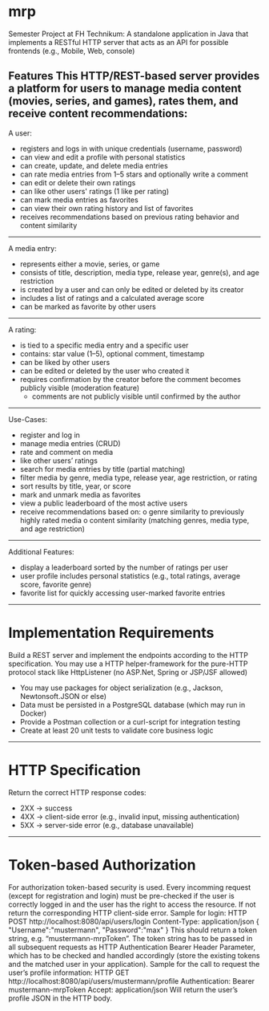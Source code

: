 # mrp
Semester Project at FH Technikum: A standalone application in Java that implements a RESTful HTTP server that acts as an API for possible frontends (e.g., Mobile, Web, console)


Features
This HTTP/REST-based server provides a platform for users to manage media content (movies,
series, and games), rates them, and receive content recommendations:
--------------------------------------------------------------------------
A user:
- registers and logs in with unique credentials (username, password)
- can view and edit a profile with personal statistics
- can create, update, and delete media entries
- can rate media entries from 1–5 stars and optionally write a comment
- can edit or delete their own ratings
- can like other users' ratings (1 like per rating)
- can mark media entries as favorites
- can view their own rating history and list of favorites
- receives recommendations based on previous rating behavior and content similarity
--------------------------------------------------------------------------
A media entry:
- represents either a movie, series, or game
- consists of title, description, media type, release year, genre(s), and age restriction
- is created by a user and can only be edited or deleted by its creator
- includes a list of ratings and a calculated average score
- can be marked as favorite by other users
--------------------------------------------------------------------------
A rating:
- is tied to a specific media entry and a specific user
- contains: star value (1–5), optional comment, timestamp
- can be liked by other users
- can be edited or deleted by the user who created it
- requires confirmation by the creator before the comment becomes publicly visible
(moderation feature)
    - comments are not publicly visible until confirmed by the author
--------------------------------------------------------------------------
Use-Cases:
- register and log in
- manage media entries (CRUD)
- rate and comment on media
- like other users’ ratings
- search for media entries by title (partial matching)
- filter media by genre, media type, release year, age restriction, or rating
- sort results by title, year, or score
- mark and unmark media as favorites
- view a public leaderboard of the most active users
- receive recommendations based on:
    o genre similarity to previously highly rated media
    o content similarity (matching genres, media type, and age restriction)
--------------------------------------------------------------------------
Additional Features:
- display a leaderboard sorted by the number of ratings per user
- user profile includes personal statistics (e.g., total ratings, average score, favorite genre)
- favorite list for quickly accessing user-marked favorite entries
--------------------------------------------------------------------------
# Implementation Requirements

Build a REST server and implement the endpoints according to the HTTP specification.
You may use a HTTP helper-framework for the pure-HTTP protocol stack like
HttpListener (no ASP.Net, Spring or JSP/JSF allowed)
- You may use packages for object serialization (e.g., Jackson, Newtonsoft.JSON or else)
- Data must be persisted in a PostgreSQL database (which may run in Docker)
- Provide a Postman collection or a curl-script for integration testing
- Create at least 20 unit tests to validate core business logic
--------------------------------------------------------------------------
# HTTP Specification
Return the correct HTTP response codes:
- 2XX → success 
- 4XX → client-side error (e.g., invalid input, missing authentication)
- 5XX → server-side error (e.g., database unavailable)
- ------------------------------------------------------------------------
# Token-based Authorization
For authorization token-based security is used. Every incomming request (except for
registration and login) must be pre-checked if the user is correctly logged in and the user has
the right to access the resource. If not return the corresponding HTTP client-side error.
Sample for login:
      HTTP POST http://localhost:8080/api/users/login
      Content-Type: application/json
      { "Username":"mustermann", "Password":"max" }
This should return a token string, e.g. “mustermann-mrpToken”.
The token string has to be passed in all subsequent requests as HTTP Authentication Bearer
Header Parameter, which has to be checked and handled accordingly (store the existing tokens
and the matched user in your application).
Sample for the call to request the user’s profile information:
      HTTP GET http://localhost:8080/api/users/mustermann/profile
      Authentication: Bearer mustermann-mrpToken
      Accept: application/json
Will return the user’s profile JSON in the HTTP body.
